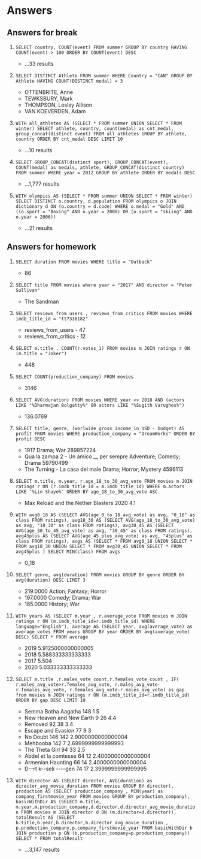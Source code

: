 # Answers

## Answers for break

1. `SELECT country, COUNT(event) FROM summer GROUP BY country HAVING COUNT(event) > 100 ORDER BY COUNT(event) DESC`

   - ...33 results

2. `SELECT DISTINCT Athlete FROM summer WHERE Country = "CAN" GROUP BY Athlete HAVING COUNT(DISTINCT medal) = 3`

   - OTTENBRITE, Anne
   - TEWKSBURY, Mark
   - THOMPSON, Lesley Allison
   - VAN KOEVERDEN, Adam

3. `WITH all_athletes AS (SELECT * FROM summer UNION SELECT * FROM winter) SELECT athlete, country, count(medal) as cnt_medal, group_concat(distinct event) FROM all_athletes GROUP BY athlete, country ORDER BY cnt_medal DESC LIMIT 10`

   - ...10 results

4. `SELECT GROUP_CONCAT(distinct sport), GROUP_CONCAT(event), COUNT(medal) as medals, athlete, GROUP_CONCAT(distinct country) FROM summer WHERE year = 2012 GROUP BY athlete ORDER BY medals DESC`

   - ...1,777 results

5. `WITH olympics AS (SELECT * FROM summer UNION SELECT * FROM winter) SELECT DISTINCT o.country, d.population FROM olympics o JOIN dictionary d ON (o.country = d.code) WHERE o.medal = "Gold" AND ((o.sport = "Boxing" AND o.year = 2008) OR (o.sport = "skiing" AND o.year = 2006))`

   - ...21 results

## Answers for homework

1. `SELECT duration FROM movies WHERE title = "Outback"`

   - 86

2. `SELECT title FROM movies where year = "2017" AND director = "Peter Sullivan"`

   - The Sandman

3. `SELECT reviews_from_users , reviews_from_critics FROM movies WHERE imdb_title_id = "tt7336182"`

   - reviews_from_users - 47
   - reviews_from_critics - 12

4. `SELECT m.title , COUNT(r.votes_1) FROM movies m JOIN ratings r ON (m.title = "Joker")`

   - 448

5. `SELECT COUNT(production_company) FROM movies`

   - 3146

6. `SELECT AVG(duration) FROM movies WHERE year <> 2018 AND (actors LIKE "%Dharmajan Bolgatty%" OR actors LIKE "%Sugith Varughes%")`

   - 136.0769

7. `SELECT title, genre, (worlwide_gross_income_in_USD - budget) AS profit FROM movies WHERE production_company = "DreamWorks" ORDER BY profit DESC`

   - 1917 Drama; War 289857224
   - Qua la zampa 2 - Un amico \_\_ per sempre Adventure; Comedy; Drama 59790499
   - The Turning - La casa del male Drama; Horror; Mystery 4596113

8. `SELECT m.title, m.year, r.age_18_to_30_avg_vote FROM movies m JOIN ratings r ON (r.imdb_title_id = m.imdb_title_id) WHERE m.actors LIKE '%Lin Shaye%' ORDER BY age_18_to_30_avg_vote ASC`

   - Max Reload and the Nether Blasters 2020 4.1

9. `WITH avg0_18 AS (SELECT AVG(age_0_to_18_avg_vote) as avg, "0_18" as class FROM ratings), avg18_30 AS (SELECT AVG(age_18_to_30_avg_vote) as avg, "18_30" as class FROM ratings), avg30_45 AS (SELECT AVG(age_30_to_45_avg_vote) as avg, "30_45" as class FROM ratings), avg45plus AS (SELECT AVG(age_45_plus_avg_vote) as avg, "45plus" as class FROM ratings), avgs AS (SELECT * FROM avg0_18 UNION SELECT * FROM avg18_30 UNION SELECT * FROM avg30_45 UNION SELECT * FROM avg45plus ) SELECT MIN(class) FROM avgs`

   - 0_18

10. `SELECT genre, avg(duration) FROM movies GROUP BY genre ORDER BY avg(duration) DESC LIMIT 3`

    - 219.0000 Action; Fantasy; Horror
    - 197.0000 Comedy; Drama; War
    - 185.0000 History; War

11. `WITH years AS (SELECT m.year , r.average_vote FROM movies m JOIN ratings r ON (m.imdb_title_id=r.imdb_title_id) WHERE language="English"), average AS (SELECT year, avg(average_vote) as average_votes FROM years GROUP BY year ORDER BY avg(average_vote) DESC) SELECT * FROM average`

    - 2019 5.9125000000000005
    - 2018 5.588333333333333
    - 2017 5.504
    - 2020 5.033333333333333

12. `SELECT m.title ,r.males_vote_count,r.females_vote_count , IF( r.males_avg_vote>r.females_avg_vote, r.males_avg_vote-r.females_avg_vote, r.females_avg_vote-r.males_avg_vote) as gap from movies m JOIN ratings r ON (m.imdb_title_id=r.imdb_title_id) ORDER BY gap DESC LIMIT 10`

    - Semma Botha Aagatha 148 1 5
    - New Heaven and New Earth 9 26 4.4
    - Removed 92 38 3.4
    - Escape and Evasion 77 9 3
    - No Doubt 146 142 2.9000000000000004
    - Mehbooba 142 7 2.6999999999999993
    - The Theta Girl 94 33 2.5
    - Abdel et la comtesse 64 12 2.4000000000000004
    - Armenian Haunting 66 14 2.4000000000000004
    - D--rt k--seli ----gen 74 17 2.3999999999999995

13. `WITH director AS (SELECT director, AVG(duration) as director_avg_movie_duration FROM movies GROUP BY director), production AS (SELECT production_company , MIN(year) as company_firstmovie_year FROM movies GROUP BY production_company), basicWithDir AS (SELECT m.title, m.year,m.production_company,d.director,d.director_avg_movie_duration FROM movies m JOIN director d ON (m.director=d.director)), totalResult AS (SELECT b.title,b.year,b.director,b.director_avg_movie_duration , p.production_company,p.company_firstmovie_year FROM basicWithDir b JOIN production p ON (b.production_company=p.production_company)) SELECT * FROM totalResult`

    - ...3,147 results
